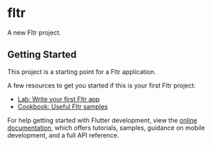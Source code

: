 # fltr

A new Fltr project.

## Getting Started

This project is a starting point for a Fltr application.

A few resources to get you started if this is your first Fltr project:

- [Lab: Write your first Fltr app](https://docs.flutter.dev/get-started/codelab)
- [Cookbook: Useful Fltr samples](https://docs.flutter.dev/cookbook)

For help getting started with Flutter development, view the
[online documentation](https://docs.flutter.dev/), which offers tutorials,
samples, guidance on mobile development, and a full API reference.
